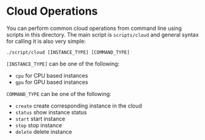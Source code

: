 # Cloud Operations

You can perform common cloud operations from command line using scripts in this directory.
The main script is `scripts/cloud` and general syntax for calling it is also very simple:

```shell
./script/cloud [INSTANCE_TYPE] [COMMAND_TYPE]
```

`[INSTANCE_TYPE]` can be one of the following:

* `cpu` for CPU based instances
* `gpu` for GPU based instances

`COMMAND_TYPE` can be one of the following:

* `create` create corresponding instance in the cloud
* `status` show instance status
* `start` start instance
* `stop` stop instance
* `delete` delete instance
